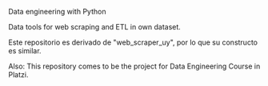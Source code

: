 Data engineering with Python

Data tools for web scraping and ETL in own dataset.



Este repositorio es derivado de "web_scraper_uy", por lo que su constructo es similar.

Also:
This repository comes to be the project for Data Engineering Course in Platzi.

